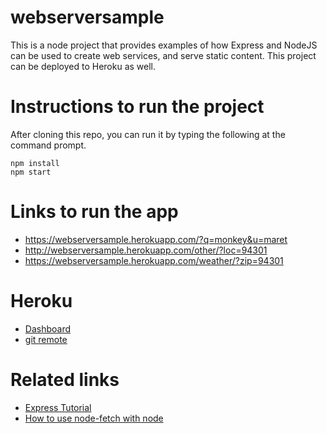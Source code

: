 # webserversample
This is a node project that provides examples of how Express and NodeJS can be
used to create web services, and serve static content. This project can be
deployed to Heroku as well.

# Instructions to run the project
After cloning this repo, you can run it by typing the following at the command
prompt.
```
npm install
npm start
```

# Links to run the app
- https://webserversample.herokuapp.com/?q=monkey&u=maret
- http://webserversample.herokuapp.com/other/?loc=94301
- https://webserversample.herokuapp.com/weather/?zip=94301

# Heroku
- [Dashboard](https://dashboard.heroku.com/apps/webserversample/settings)
- [git remote](https://git.heroku.com/webserversample.git)

# Related links
- [Express Tutorial](https://scotch.io/tutorials/use-expressjs-to-get-url-and-post-parameters)
- [How to use node-fetch with node](https://blogs.missouristate.edu/cio/2016/01/14/fetching-data-over-http-with-nodejs-using-node-fetch/)